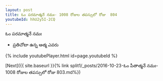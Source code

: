 ```yaml
---
layout: post
title: ఓం పరమాత్మనే నమః- 1008 రోజుల తపస్సులో రోజు  804
youtubeId: hhU2y5I-2CQ
---
```

 
 
 ఓం పరమాత్మనే నమః  
 
 -  ప్రతిచోటా ఉన్న ఆత్మ ఎవరు 
 
  
 
  
 
 
 
 
 
 


{% include youtubePlayer.html id=page.youtubeId %}
 
[Next]({{ site.baseurl }}{% link  split1/_posts/2016-10-23-ఓం పీతాత్మనే నమః- 1008 రోజుల తపస్సులో రోజు  803.md%})
 
